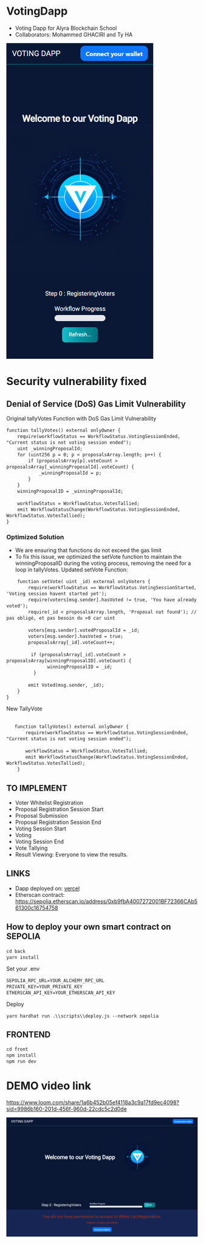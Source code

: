# VotingDapp
- Voting Dapp for Alyra Blockchain School
- Collaborators: Mohammed GHACIRI and Ty HA
  
![Voting Dapp Mobile View](/front/public/votingmobile.png)




# Security vulnerability fixed

## Denial of Service (DoS) Gas Limit Vulnerability

Original tallyVotes Function with DoS Gas Limit Vulnerability

```
function tallyVotes() external onlyOwner {
    require(workflowStatus == WorkflowStatus.VotingSessionEnded, "Current status is not voting session ended");
    uint _winningProposalId;
    for (uint256 p = 0; p < proposalsArray.length; p++) {
        if (proposalsArray[p].voteCount > proposalsArray[_winningProposalId].voteCount) {
            _winningProposalId = p;
        }
    }
    winningProposalID = _winningProposalId;
    
    workflowStatus = WorkflowStatus.VotesTallied;
    emit WorkflowStatusChange(WorkflowStatus.VotingSessionEnded, WorkflowStatus.VotesTallied);
}
```

### Optimized Solution
- We are ensuring that functions do not exceed the gas limit
- To fix this issue, we optimized the setVote function to maintain the winningProposalID during the voting process, removing the need for a loop in tallyVotes.
Updated setVote Function:

```
    function setVote( uint _id) external onlyVoters {
        require(workflowStatus == WorkflowStatus.VotingSessionStarted, 'Voting session havent started yet');
        require(voters[msg.sender].hasVoted != true, 'You have already voted');
        require(_id < proposalsArray.length, 'Proposal not found'); // pas obligé, et pas besoin du >0 car uint

        voters[msg.sender].votedProposalId = _id;
        voters[msg.sender].hasVoted = true;
        proposalsArray[_id].voteCount++;

         if (proposalsArray[_id].voteCount > proposalsArray[winningProposalID].voteCount) {
               winningProposalID = _id;
          }

        emit Voted(msg.sender, _id);
    }
}
```
New TallyVote
```

   function tallyVotes() external onlyOwner {
       require(workflowStatus == WorkflowStatus.VotingSessionEnded, "Current status is not voting session ended");
       
       workflowStatus = WorkflowStatus.VotesTallied;
       emit WorkflowStatusChange(WorkflowStatus.VotingSessionEnded, WorkflowStatus.VotesTallied);
    }
```

## TO IMPLEMENT

- Voter Whitelist Registration
- Proposal Registration Session Start
- Proposal Submission
- Proposal Registration Session End
- Voting Session Start
- Voting
- Voting Session End
- Vote Tallying
- Result Viewing: Everyone to view the results.

## LINKS
- Dapp deployed on: [vercel](https://votingdappalyra.vercel.app/)
- Etherscan contract: https://sepolia.etherscan.io/address/0xb9fbA4007272001BF72366CAb561300c16754758

## How to deploy your own smart contract on SEPOLIA
```
cd back
yarn install
```
Set your .env
```
SEPOLIA_RPC_URL=YOUR_ALCHEMY_RPC_URL
PRIVATE_KEY=YOUR_PRIVATE_KEY
ETHERSCAN_API_KEY=YOUR_ETHERSCAN_API_KEY
```
Deploy
```
yarn hardhat run .\\scripts\\deploy.js --network sepolia
```
## FRONTEND
```
cd front
npm install
npm run dev
```

# DEMO video link
https://www.loom.com/share/1a6b452b05ef4118a3c9a17fd9ec4098?sid=9986b160-201d-456f-960d-22cdc5c2d0de


![Voting Dapp Desktop View](/front/public/desktopvoting.png)
